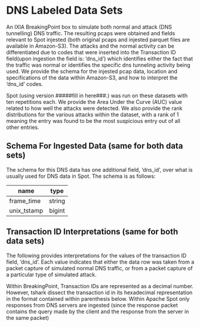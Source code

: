 
# DNS Labeled Data Sets

An IXIA BreakingPoint box to simulate both normal and attack (DNS tunnelling) DNS traffic. The resulting pcaps were obtained and fields relevant to Spot injested (both original pcaps and injested parquet files are available in Amazon-S3). The attacks and the normal activity can be differentiated due to codes that were inserted into the Transaction ID field(upon ingestion the field is: ‘dns_id’) which identifies either the fact that the traffic was normal or identifies the specific dns tunneling activity being used.  We provide the schema for the injested pcap data, location and specifications of the data within Amazon-S3, and how to interpret the ‘dns_id’ codes.

Spot (using version #####fill in here###.) was run on these datasets with ten repetitions each.  We provide the Area Under the Curve (AUC) value related to how well the attacks were detected. We also provide the rank distributions for the various attacks within the dataset, with a rank of 1 meaning the entry was found to be the most suspicious entry out of all other entries.


## Schema For Ingested Data (same for both data sets)

The schema for this DNS data has one additional field, ‘dns_id’, over what is usually used for DNS data in Spot. The schema is as follows:


| name         | type      |
|--------------|:---------:|
| frame_time   | string    |
| unix_tstamp  | bigint    |


## Transaction ID Interpretations (same for both data sets)
The following provides interpretations for the values of the transaction ID field, ‘dns_id’. Each value indicates that either the data row was taken from a packet capture of simulated normal DNS traffic, or from a packet capture of a particular type of simulated attack.

Within BreakingPoint, Transaction IDs are represented as a decimal number. However, tshark dissect the transaction id in its hexadecimal representation in the format contained within parenthesis below.
Within Apache Spot only responses from DNS servers are ingested (since the response packet contains the query made by the client and the response from the server in the same packet)








